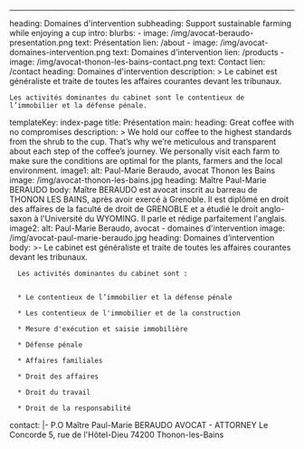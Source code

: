 ---
heading: Domaines d'intervention
subheading: Support sustainable farming while enjoying a cup
intro:
  blurbs:
    - image: /img/avocat-beraudo-presentation.png
      text: Présentation
      lien: /about
    - image: /img/avocat-domaines-intervention.png
      text: Domaines d'intervention
      lien: /products
    - image: /img/avocat-thonon-les-bains-contact.png
      text: Contact
      lien: /contact
  heading: Domaines d'intervention
  description: >
    Le cabinet est généraliste et traite de toutes les affaires courantes devant
    les tribunaux.

    Les activités dominantes du cabinet sont le contentieux de l’immobilier et la défense pénale.
templateKey: index-page
title: Présentation
main:
  heading: Great coffee with no compromises
  description: >
    We hold our coffee to the highest standards from the shrub to the cup.
    That’s why we’re meticulous and transparent about each step of the coffee’s
    journey. We personally visit each farm to make sure the conditions are
    optimal for the plants, farmers and the local environment.
  image1:
    alt: Paul-Marie Beraudo, avocat Thonon les Bains
    image: /img/avocat-thonon-les-bains.jpg
    heading: Maître Paul-Marie BERAUDO
    body: Maître BERAUDO est avocat inscrit au barreau de THONON LES BAINS, après
      avoir exercé à Grenoble. Il est diplômé en droit des affaires de la
      faculté de droit de GRENOBLE et a étudié le droit anglo-saxon à
      l'Université du WYOMING. Il parle et rédige parfaitement l'anglais.
  image2:
    alt: Paul-Marie Beraudo, avocat - domaines d'intervention
    image: /img/avocat-paul-marie-beraudo.jpg
    heading: Domaines d’intervention
    body: >-
      Le cabinet est généraliste et traite de toutes les affaires courantes
      devant les tribunaux.


      Les activités dominantes du cabinet sont :


      * Le contentieux de l’immobilier et la défense pénale

      * Les contentieux de l'immobilier et de la construction

      * Mesure d'exécution et saisie immobilière

      * Défense pénale 

      * Affaires familiales 

      * Droit des affaires 

      * Droit du travail 

      * Droit de la responsabilité
contact: |-
  P.O Maître Paul-Marie BERAUDO
  AVOCAT - ATTORNEY
  Le Concorde
  5, rue de l'Hôtel-Dieu
  74200 Thonon-les-Bains

